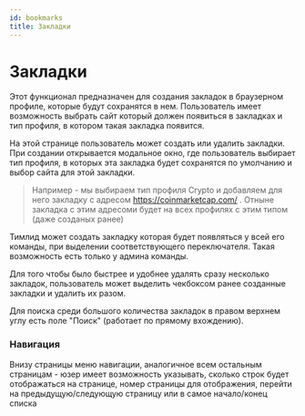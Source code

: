 ```yaml
---
id: bookmarks
title: Закладки
---
```


# Закладки
Этот функционал предназначен для создания закладок в браузерном профиле, которые будут сохранятся в нем. Пользователь имеет возможность выбрать сайт который должен появиться в закладках и тип профиля, в котором такая закладка появится.

На этой странице пользователь может создать или удалить закладки. При создании открывается модальное окно, где пользователь выбирает тип профиля, в которых эта закладка будет сохранятся по умолчанию и выбор сайта для этой закладки.

>Например - мы выбираем тип профиля Crypto и добавляем для него закладку с адресом https://coinmarketcap.com/ . Отныне закладка с этим адресоми будет на всех профилях с этим типом (даже созданых ранее)

Тимлид может создать закладку которая будет появляться у всей его команды, при выделении соответствующего переключателя. Такая возможность есть только у админа команды.

Для того чтобы было быстрее и удобнее удалять сразу несколько закладок, пользователь может выделить чекбоксом ранее созданные закладки и удалить их разом.

Для поиска среди большого количества закладок в правом верхнем углу есть поле "Поиск" (работает по прямому вхождению).

### **Навигация**

Внизу страницы меню навигации, аналогичное всем остальным страницам - юзер имеет возможность указывать, сколько строк будет отображаться на странице, номер страницы для отображения, перейти на предыдущую/следующую страницу или в самое начало/конец списка
